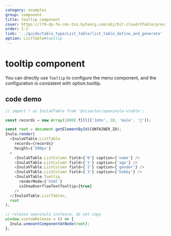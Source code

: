 ```yaml
---
category: examples
group: component
title: tooltip component
cover: https://lf9-dp-fe-cms-tos.byteorg.com/obj/bit-cloud/VTable/preview/react-default-new.png
order: 1-1
link: '../guide/table_type/List_table/list_table_define_and_generate'
option: ListTable#tooltip
---
```


# tooltip component

You can directly use `Tooltip` to configure the menu component, and the configuration is consistent with option.tooltip.

## code demo
```javascript livedemo template=vtable-openinula
// import * as InulaVTable from '@visactor/openinula-vtable';

const records = new Array(1000).fill(['John', 18, 'male', '🏀']);

const root = document.getElementById(CONTAINER_ID);
Inula.render(
  <InulaVTable.ListTable 
    records={records} 
    height={'500px'}
  >
    <InulaVTable.ListColumn field={'0'} caption={'name'} />
    <InulaVTable.ListColumn field={'1'} caption={'age'} />
    <InulaVTable.ListColumn field={'2'} caption={'gender'} />
    <InulaVTable.ListColumn field={'3'} caption={'hobby'} />
    <InulaVTable.Tooltip 
      renderMode={'html'}
      isShowOverflowTextTooltip={true}
    />
  </InulaVTable.ListTable>,
  root
);

// release openinula instance, do not copy
window.customRelease = () => {
  Inula.unmountComponentAtNode(root);
};
```
